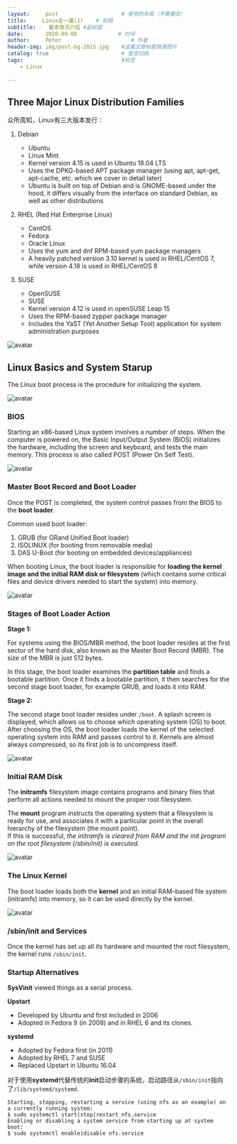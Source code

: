 ```yaml
---
layout:     post                    # 使用的布局（不需要改）
title:     Linux走一遍(1)    # 标题 
subtitle:    基本情况介绍 #副标题
date:       2020-09-08             # 时间
author:     Peter                      # 作者
header-img: img/post-bg-2015.jpg    #这篇文章标题背景图片
catalog: true                       # 是否归档
tags:                               #标签
    - Linux
    
---
```


## Three Major Linux Distribution Families

众所周知，Linux有三大版本发行：  

1. Debian
    + Ubuntu
    + Linux Mint
    + Kernel version 4.15 is used in Ubuntu 18.04 LTS
    + Uses the DPKG-based APT package manager (using apt, apt-get, apt-cache, etc. which we cover in detail later)
    + Ubuntu is built on top of Debian and is GNOME-based under the hood, it differs visually from the interface on standard Debian, as well as other distributions
2. RHEL (Red Hat Enterprise Linux)
    + CentOS
    + Fedora
    + Oracle Linux
    + Uses the yum and dnf RPM-based yum package managers
    + A heavily patched version 3.10 kernel is used in RHEL/CentOS 7, while version 4.18 is used in RHEL/CentOS 8

3. SUSE
    + OpenSUSE
    + SUSE
    + Kernel version 4.12 is used in openSUSE Leap 15
    + Uses the RPM-based zypper package manager
    + Includes the YaST (Yet Another Setup Tool) application for system administration purposes


![avatar](https://courses.edx.org/assets/courseware/v1/1d8c97abd237dcd44a5fe5464f6521ac/asset-v1:LinuxFoundationX+LFS101x+1T2020+type@asset+block/chapter01_The_Linux_Kernel_Distribution_Families_and_Individual_Distributions.png)  

## Linux Basics and System Starup

The Linux boot process is the procedure for initializing the system.  

![avatar](https://courses.edx.org/assets/courseware/v1/b30efa6aaec0745af052a4507f062340/asset-v1:LinuxFoundationX+LFS101x+1T2020+type@asset+block/chapter03_flowchart_scr15_1.jpg)  

### BIOS

Starting an x86-based Linux system involves a number of steps. When the computer is powered on, the Basic Input/Output System (BIOS) initializes the hardware, including the screen and keyboard, and tests the main memory. This process is also called POST (Power On Self Test).  

![avatar](https://courses.edx.org/assets/courseware/v1/f02a193180acffca543bf8f69870cc79/asset-v1:LinuxFoundationX+LFS101x+1T2020+type@asset+block/LFS01_ch03_screen16.jpg)  

### Master Boot Record and Boot Loader

Once the POST is completed, the system control passes from the BIOS to the **boot loader**.  

Common used boot loader:

1. GRUB (for GRand Unified Boot loader)
2. ISOLINUX (for booting from removable media)
3. DAS U-Boot (for booting on embedded devices/appliances)

When booting Linux, the boot loader is responsible for **loading the kernel image and the initial RAM disk or filesystem** (which contains some critical files and device drivers needed to start the system) into memory.  

![avatar](https://courses.edx.org/assets/courseware/v1/b053b7b69e99a0c06ef0da7fd84236d7/asset-v1:LinuxFoundationX+LFS101x+1T2020+type@asset+block/LFS01_ch03_screen20.jpg)  

### Stages of Boot Loader Action

**Stage 1:**  

For systems using the BIOS/MBR method, the boot loader resides at the first sector of the hard disk, also known as the Master Boot Record (MBR). The size of the MBR is just 512 bytes.   

In this stage, the boot loader examines the **partition table** and finds a bootable partition. Once it finds a bootable partition, it then searches for the second stage boot loader, for example GRUB, and loads it into RAM.    

**Stage 2:**  

The second stage boot loader resides under `/boot`. A splash screen is displayed, which allows us to choose which operating system (OS) to boot. After choosing the OS, the boot loader loads the kernel of the selected operating system into RAM and passes control to it.  Kernels are almost always compressed, so its first job is to uncompress itself.   

![avatar](https://courses.edx.org/assets/courseware/v1/abd1fcc0cc9a6fe48d886efdd98711ef/asset-v1:LinuxFoundationX+LFS101x+1T2020+type@asset+block/LFS01_ch03_screen18.jpg)  


### Initial RAM Disk

The **initramfs** filesystem image contains programs and binary files that perform all actions needed to mount the proper root filesystem.  

The **mount** program instructs the operating system that a filesystem is ready for use, and associates it with a particular point in the overall hierarchy of the filesystem (the mount point).  
If this is successful, *the initramfs is cleared from RAM and the init program on the root filesystem (/sbin/init) is executed.*  


![avatar](https://courses.edx.org/assets/courseware/v1/13f8548b13ebe15a19aa1a6c3964fceb/asset-v1:LinuxFoundationX+LFS101x+1T2020+type@asset+block/LFS01_ch03_screen22.jpg)  


### The Linux Kernel

The boot loader loads both the **kernel** and an initial RAM–based file system (initramfs) into memory, so it can be used directly by the kernel.  

![avatar](https://courses.edx.org/assets/courseware/v1/b953394cd3145a1bd239673dc5c5a5b7/asset-v1:LinuxFoundationX+LFS101x+1T2020+type@asset+block/LFS01_ch03_screen21.jpg)  

### /sbin/init and Services  

Once the kernel has set up all its hardware and mounted the root filesystem, the kernel runs `/sbin/init`.  


### Startup Alternatives

**SysVinit** viewed things as a serial process.  

**Upstart**

+ Developed by Ubuntu and first included in 2006
+ Adopted in Fedora 9 (in 2008) and in RHEL 6 and its clones.

**systemd**

+ Adopted by Fedora first (in 2011)
+ Adopted by RHEL 7 and SUSE 
+ Replaced Upstart in Ubuntu 16.04  


对于使用**systemd**代替传统的**init**启动步骤的系统，启动路径从`/sbin/init`指向了`/lib/systemd/systemd`.  

```
Starting, stopping, restarting a service (using nfs as an example) on a currently running system:
$ sudo systemctl start|stop|restart nfs.service
Enabling or disabling a system service from starting up at system boot:
$ sudo systemctl enable|disable nfs.service
```  

